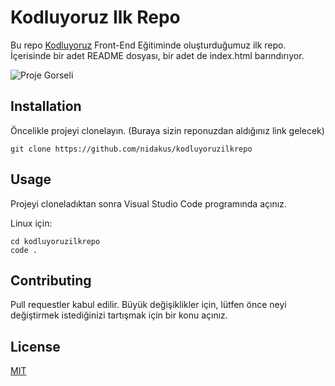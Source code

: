 # **Kodluyoruz Ilk Repo**

Bu repo [Kodluyoruz](http://kodluyoruz/org) Front-End Eğitiminde oluşturduğumuz ilk repo. İçerisinde bir adet README dosyası, bir adet de index.html barındırıyor.

![Proje Gorseli]("C:\Users\nidak\OneDrive\Masaüstü\ilkrepo.jpg")

## **Installation**

Öncelikle projeyi clonelayın. (Buraya sizin reponuzdan aldığınız link gelecek)

```
git clone https://github.com/nidakus/kodluyoruzilkrepo
```
## **Usage**

Projeyi cloneladıktan sonra Visual Studio Code programında açınız.

Linux için:

```
cd kodluyoruzilkrepo
code .
```
## **Contributing**

Pull requestler kabul edilir. Büyük değişiklikler için, lütfen önce neyi değiştirmek istediğinizi tartışmak için bir konu açınız.

## **License**

[MIT](https://choosealicense.com/licenses/mit/)
